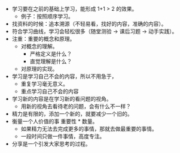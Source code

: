 
- 学习要在之前的基础上学习，能形成 1+1 > 2 的效果。
    - 例子：按照顺序学习。
- 找资料的时候：追本溯源（不轻易看，找好的内容，准确的内容）。
- 符合学习曲线，学习会轻松很多（随堂测验 -> 课后习题 -> 动手实践）。
- 注重：重要的概念和原理。
    - 对概念的理解。
        - 严格定义是什么？
        - 直觉理解是什么？
    - 对原理的实现。
- 学习是学习自己不会的内容，所以不用急于，
    - 重复学习毫无意义。
    - 重点学习自己不会的内容
- 学习新的内容是在学习新的看问题的视角。
    - 用新的视角去看待老的问题，会有什么不一样？
- 精力是有限的，添加一个新的，就要减少一个旧的。
- 衡量一个人价值的事 重要性 * 数量。
    - 如果精力无法去完成更多的事情，那就去做最重要的事情。
    - 一段时间只做一件事情，高度专注。
- 分享是一个引发大家思考的过程。
